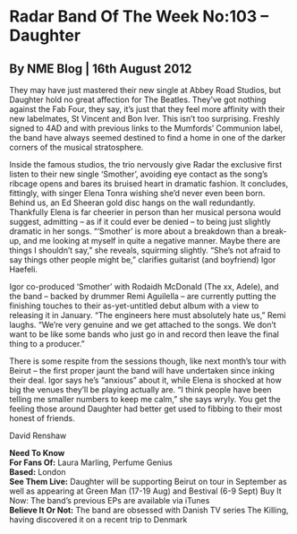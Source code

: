 # Radar Band Of The Week No:103 – Daughter
## By NME Blog | 16th August 2012

They may have just mastered their new single at Abbey Road Studios, but Daughter hold no great affection for The Beatles. They’ve got nothing against the Fab Four, they say, it’s just that they feel more affinity with their new labelmates, St Vincent and Bon Iver. This isn’t too surprising. Freshly signed to 4AD and with previous links to the Mumfords’ Communion label, the band have always seemed destined to find a home in one of the darker corners of the musical stratosphere.

Inside the famous studios, the trio nervously give Radar the exclusive first listen to their new single ‘Smother’, avoiding eye contact as the song’s ribcage opens and bares its bruised heart in dramatic fashion. It concludes, fittingly, with singer Elena Tonra wishing she’d never even been born. Behind us, an Ed Sheeran gold disc hangs on the wall redundantly. Thankfully Elena is far cheerier in person than her musical persona would suggest, admitting – as if it could ever be denied – to being just slightly dramatic in her songs. “‘Smother’ is more about a breakdown than a break-up, and me looking at myself in quite a negative manner. Maybe there are things I shouldn’t say,” she reveals, squirming slightly. “She’s not afraid to say things other people might be,” clarifies guitarist (and boyfriend) Igor Haefeli.

Igor co-produced ‘Smother’ with Rodaidh McDonald (The xx, Adele), and the band – backed by drummer Remi Aguilella – are currently putting the finishing touches to their as-yet-untitled debut album with a view to releasing it in January. “The engineers here must absolutely hate us,” Remi laughs. “We’re very genuine and we get attached to the songs. We don’t want to be like some bands who just go in and record then leave the final thing to a producer.”

There is some respite from the sessions though, like next month’s tour with Beirut – the first proper jaunt the band will have undertaken since inking their deal. Igor says he’s “anxious” about it, while Elena is shocked at how big the venues they’ll be playing actually are. “I think people have been telling me smaller numbers to keep me calm,” she says wryly. You get the feeling those around Daughter had better get used to fibbing to their most honest of friends.

David Renshaw

**Need To Know** \
**For Fans Of:** Laura Marling, Perfume Genius \
**Based:** London \
**See Them Live:** Daughter will be supporting Beirut on tour in September as well as appearing at Green Man (17-19 Aug) and Bestival (6-9 Sept)
Buy It Now: The band’s previous EPs are available via iTunes \
**Believe It Or Not:** The band are obsessed with Danish TV series The Killing, having discovered it on a recent trip to Denmark
